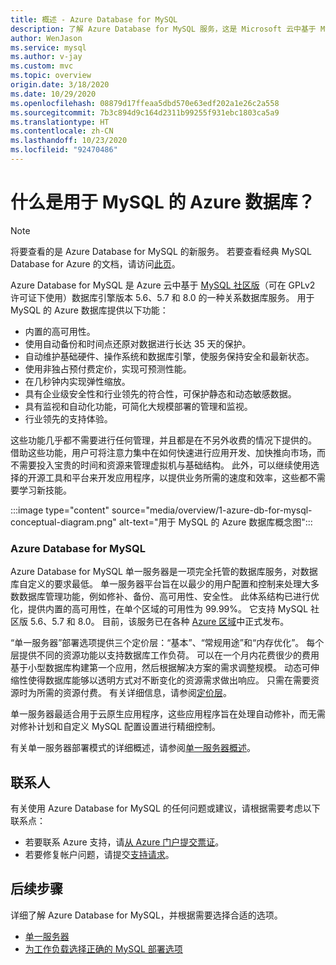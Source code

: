 ```yaml
---
title: 概述 - Azure Database for MySQL
description: 了解 Azure Database for MySQL 服务，这是 Microsoft 云中基于 MySQL 社区版的关系数据库服务。
author: WenJason
ms.service: mysql
ms.author: v-jay
ms.custom: mvc
ms.topic: overview
origin.date: 3/18/2020
ms.date: 10/29/2020
ms.openlocfilehash: 08879d17ffeaa5dbd570e63edf202a1e26c2a558
ms.sourcegitcommit: 7b3c894d9c164d2311b99255f931ebc1803ca5a9
ms.translationtype: HT
ms.contentlocale: zh-CN
ms.lasthandoff: 10/23/2020
ms.locfileid: "92470486"
---
```

# <a name="what-is-azure-database-for-mysql"></a>什么是用于 MySQL 的 Azure 数据库？

> [!NOTE] 
> 将要查看的是 Azure Database for MySQL 的新服务。 若要查看经典 MySQL Database for Azure 的文档，请访问[此页](https://docs.azure.cn/zh-cn/mysql-database-on-azure/)。

Azure Database for MySQL 是 Azure 云中基于 [MySQL 社区版](https://www.mysql.com/products/community/)（可在 GPLv2 许可证下使用）数据库引擎版本 5.6、5.7 和 8.0 的一种关系数据库服务。 用于 MySQL 的 Azure 数据库提供以下功能：

- 内置的高可用性。
- 使用自动备份和时间点还原对数据进行长达 35 天的保护。
- 自动维护基础硬件、操作系统和数据库引擎，使服务保持安全和最新状态。
- 使用非独占预付费定价，实现可预测性能。
- 在几秒钟内实现弹性缩放。
- 具有企业级安全性和行业领先的符合性，可保护静态和动态敏感数据。
- 具有监视和自动化功能，可简化大规模部署的管理和监视。
- 行业领先的支持体验。

这些功能几乎都不需要进行任何管理，并且都是在不另外收费的情况下提供的。 借助这些功能，用户可将注意力集中在如何快速进行应用开发、加快推向市场，而不需要投入宝贵的时间和资源来管理虚拟机与基础结构。 此外，可以继续使用选择的开源工具和平台来开发应用程序，以提供业务所需的速度和效率，这些都不需要学习新技能。

:::image type="content" source="media/overview/1-azure-db-for-mysql-conceptual-diagram.png" alt-text="用于 MySQL 的 Azure 数据库概念图":::

### <a name="azure-database-for-mysql"></a>Azure Database for MySQL

Azure Database for MySQL 单一服务器是一项完全托管的数据库服务，对数据库自定义的要求最低。 单一服务器平台旨在以最少的用户配置和控制来处理大多数数据库管理功能，例如修补、备份、高可用性、安全性。 此体系结构已进行优化，提供内置的高可用性，在单个区域的可用性为 99.99%。 它支持 MySQL 社区版 5.6、5.7 和 8.0。 目前，该服务已在各种 [Azure 区域](https://azure.microsoft.com/global-infrastructure/services/?regions=china-non-regional,china-east,china-east-2,china-north,china-north-2&products=all)中正式发布。

“单一服务器”部署选项提供三个定价层：“基本”、“常规用途”和“内存优化”。 每个层提供不同的资源功能以支持数据库工作负荷。 可以在一个月内花费很少的费用基于小型数据库构建第一个应用，然后根据解决方案的需求调整规模。 动态可伸缩性使得数据库能够以透明方式对不断变化的资源需求做出响应。 只需在需要资源时为所需的资源付费。 有关详细信息，请参阅[定价层](concepts-pricing-tiers.md)。

单一服务器最适合用于云原生应用程序，这些应用程序旨在处理自动修补，而无需对修补计划和自定义 MySQL 配置设置进行精细控制。 

有关单一服务器部署模式的详细概述，请参阅[单一服务器概述](single-server-overview.md)。

## <a name="contacts"></a>联系人
有关使用 Azure Database for MySQL 的任何问题或建议，请根据需要考虑以下联系点：

- 若要联系 Azure 支持，请[从 Azure 门户提交票证](https://portal.azure.cn/?#blade/Microsoft_Azure_Support/HelpAndSupportBlade)。
- 若要修复帐户问题，请提交[支持请求](https://support.azure.cn/zh-cn/support/support-azure/)。

## <a name="next-steps"></a>后续步骤

详细了解 Azure Database for MySQL，并根据需要选择合适的选项。

- [单一服务器](single-server/index.yml)
- [为工作负载选择正确的 MySQL 部署选项](select-right-deployment-type.md)
